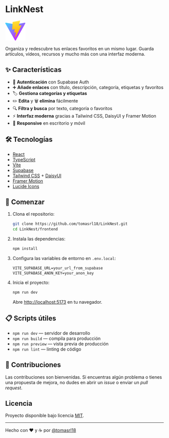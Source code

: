 # LinkNest

![LinkNest Banner](frontend/public/vite.svg)

Organiza y redescubre tus enlaces favoritos en un mismo lugar. Guarda artículos, vídeos, recursos y mucho más con una interfaz moderna.

## ✨ Características

- 🔑 **Autenticación** con Supabase Auth
- ➕ **Añade enlaces** con título, descripción, categoría, etiquetas y favoritos
- 🏷️ **Gestiona categorías y etiquetas**
- ✏️ **Edita** y 🗑️ **elimina** fácilmente
- 🔍 **Filtra y busca** por texto, categoría o favoritos
- ⚡ **Interfaz moderna** gracias a Tailwind CSS, DaisyUI y Framer Motion
- 📱 **Responsive** en escritorio y móvil

## 🛠️ Tecnologías

- [React](https://react.dev/)
- [TypeScript](https://www.typescriptlang.org/)
- [Vite](https://vitejs.dev/)
- [Supabase](https://supabase.com/)
- [Tailwind CSS](https://tailwindcss.com/) + [DaisyUI](https://daisyui.com/)
- [Framer Motion](https://www.framer.com/motion/)
- [Lucide Icons](https://lucide.dev/)

## 🚀 Comenzar

1. Clona el repositorio:
   ```sh
   git clone https://github.com/tomasrl18/LinkNest.git
   cd LinkNest/frontend
   ```
2. Instala las dependencias:
   ```sh
   npm install
   ```
3. Configura las variables de entorno en `.env.local`:
   ```env
   VITE_SUPABASE_URL=your_url_from_supabase
   VITE_SUPABASE_ANON_KEY=your_anon_key
   ```
4. Inicia el proyecto:
   ```sh
   npm run dev
   ```
   Abre [http://localhost:5173](http://localhost:5173) en tu navegador.

## 📋 Scripts útiles

- `npm run dev` — servidor de desarrollo
- `npm run build` — compila para producción
- `npm run preview` — vista previa de producción
- `npm run lint` — linting de código

## 🤝 Contribuciones

Las contribuciones son bienvenidas. Si encuentras algún problema o tienes una
propuesta de mejora, no dudes en abrir un *issue* o enviar un *pull request*.

## Licencia

Proyecto disponible bajo licencia [MIT](LICENSE).

---

Hecho con ❤️ y ☕ por [@tomasrl18](https://github.com/tomasrl18)
